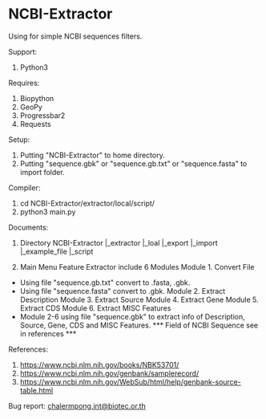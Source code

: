 # NCBI-Extractor

Using for simple NCBI sequences filters.

Support:
  1. Python3

Requires:
  1. Biopython
  2. GeoPy
  3. Progressbar2
  4. Requests

Setup:
  1. Putting "NCBI-Extractor" to home directory.
  2. Putting "sequence.gbk" or "sequence.gb.txt" or "sequence.fasta" to import folder.

Compiler:
  1. cd NCBI-Extractor/extractor/local/script/
  2. python3 main.py

Documents:
  1. Directory
      NCBI-Extractor
      |_extractor
        |_loal
          |_export
          |_import
            |_example_file
          |_script

  2. Main Menu
  Feature Extractor include 6 Modules
  Module 1. Convert File
  - Using file "sequence.gb.txt" convert to .fasta, .gbk.
  - Using file "sequence.fasta" convert to .gbk.
  Module 2. Extract Description
  Module 3. Extract Source
  Module 4. Extract Gene
  Module 5. Extract CDS
  Module 6. Extract MISC Features	
  - Module 2-6 using file "sequence.gbk" to extract info of Description, Source, Gene, CDS and MISC Features.
  *** Field of NCBI Sequence see in references ***

References:
  1. https://www.ncbi.nlm.nih.gov/books/NBK53701/
  2. https://www.ncbi.nlm.nih.gov/genbank/samplerecord/
  3. https://www.ncbi.nlm.nih.gov/WebSub/html/help/genbank-source-table.html

Bug report:
chalermpong.int@biotec.or.th
